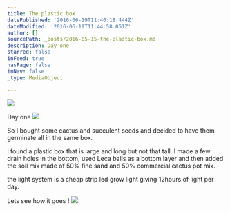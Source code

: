```yaml
---
title: The plastic box
datePublished: '2016-06-19T11:46:18.444Z'
dateModified: '2016-06-19T11:44:58.051Z'
author: []
sourcePath: _posts/2016-05-15-the-plastic-box.md
description: Day one
starred: false
inFeed: true
hasPage: false
inNav: false
_type: MediaObject

---
```

![](https://the-grid-user-content.s3-us-west-2.amazonaws.com/6d7a1935-5209-4034-9379-5e84ef327eaf.jpg)

Day one
![](https://the-grid-user-content.s3-us-west-2.amazonaws.com/8013515c-8a7b-43a4-91ad-b7f4ee5b45de.jpg)

So I bought some cactus and succulent seeds and decided to have them germinate all in the same box.

i found a plastic box that is large and long but not that tall. I made a few drain holes in the bottom, used Leca balls as a bottom layer and then added the soil mix made of 50% fine sand and 50% commercial cactus pot mix.

the light system is a cheap strip led grow light giving 12hours of light per day.

Lets see how it goes !
![](https://the-grid-user-content.s3-us-west-2.amazonaws.com/3a7f1a77-7e95-45ae-9b14-4fca6ea7bf6a.jpg)